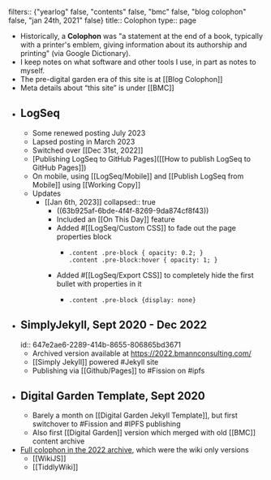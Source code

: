 filters:: {"yearlog" false, "contents" false, "bmc" false, "blog colophon" false, "jan 24th, 2021" false}
title:: Colophon
type:: page

- Historically, a **Colophon** was "a statement at the end of a book, typically with a printer's emblem, giving information about its authorship and printing" (via Google Dictionary).
- I keep notes on what software and other tools I use, in part as notes to myself.
- The pre-digital garden era of this site is at [[Blog Colophon]]
- Meta details about “this site” is under [[BMC]]
- ## LogSeq
	- Some renewed posting July 2023
	- Lapsed posting in March 2023
	- Switched over [[Dec 31st, 2022]]
	- [Publishing LogSeq to GitHub Pages]([[How to publish LogSeq to GitHub Pages]])
	- On mobile, using [[LogSeq/Mobile]] and [[Publish LogSeq from Mobile]] using [[Working Copy]]
	- Updates
		- [[Jan 6th, 2023]]
		  collapsed:: true
			- ((63b925af-6bde-4f4f-8269-9da874cf8f43))
			- Included an [[On This Day]] feature
			- Added #[[LogSeq/Custom CSS]] to fade out the page properties block
				- ``` 
				  .content .pre-block { opacity: 0.2; }
				  .content .pre-block:hover { opacity: 1; }
				  ```
			- Added #[[LogSeq/Export CSS]] to completely hide the first bullet with properties in it
				- ``` 
				  .content .pre-block {display: none}
				  ```
- ## SimplyJekyll, Sept 2020 - Dec 2022
  id:: 647e2ae6-2289-414b-8655-806865bd3671
	- Archived version available at https://2022.bmannconsulting.com/
	- [[Simply Jekyll]] powered #Jekyll site
	- Publishing via [[Github/Pages]] to #Fission on #ipfs
- ## Digital Garden Template, Sept 2020
	- Barely a month on [[Digital Garden Jekyll Template]], but first switchover to #Fission and #IPFS publishing
	- Also first [[Digital Garden]] version which merged with old [[BMC]] content archive
- [Full colophon in the 2022 archive](https://2022.bmannconsulting.com/colophon/), which were the wiki only versions
	- [[WikiJS]]
	- [[TiddlyWiki]]